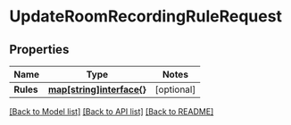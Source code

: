 # UpdateRoomRecordingRuleRequest

## Properties
Name | Type | Notes
------------ | ------------- | -------------
**Rules** | [**map[string]interface{}**](.md) | [optional] 

[[Back to Model list]](../README.md#documentation-for-models) [[Back to API list]](../README.md#documentation-for-api-endpoints) [[Back to README]](../README.md)


